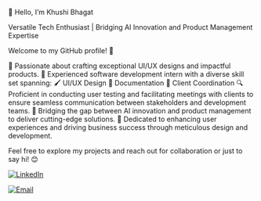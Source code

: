 👋 Hello, I’m Khushi Bhagat

Versatile Tech Enthusiast | Bridging AI Innovation and Product Management Expertise

Welcome to my GitHub profile! 🚀

🌟 Passionate about crafting exceptional UI/UX designs and impactful products.
💼 Experienced software development intern with a diverse skill set spanning:
  🖌️ UI/UX Design
  📄 Documentation
  🤝 Client Coordination
🔍 Proficient in conducting user testing and facilitating meetings with clients to ensure seamless communication between stakeholders and development teams.
🤖 Bridging the gap between AI innovation and product management to deliver cutting-edge solutions.
🎯 Dedicated to enhancing user experiences and driving business success through meticulous design and development.

Feel free to explore my projects and reach out for collaboration or just to say hi! 😊

[![LinkedIn](https://img.shields.io/badge/LinkedIn-0077B5?style=flat-square&logo=linkedin&logoColor=white)](https://www.linkedin.com/in/khushi-bhagat-/)

[![Email](https://img.shields.io/badge/Email-D14836?style=flat-square&logo=gmail&logoColor=white)](mailto:dev.khushibhagat@gmail.com)


<!---
dev-khushibhagat/dev-khushibhagat is a ✨ special ✨ repository because its `README.md` (this file) appears on your GitHub profile.
You can click the Preview link to take a look at your changes.
--->
